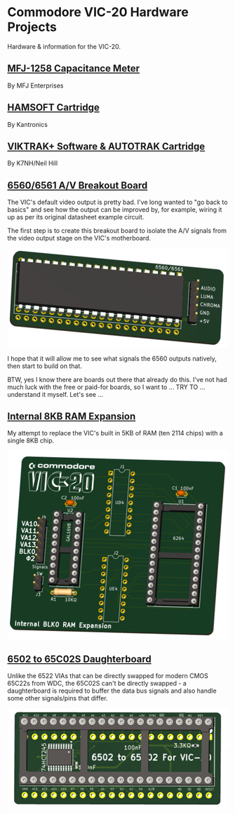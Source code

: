 # Commodore VIC-20 Hardware Projects
Hardware &amp; information for the VIC-20.<br>

## [MFJ-1258 Capacitance Meter](/MFJ-1258/)
By MFJ Enterprises<br>

## [HAMSOFT Cartridge](/HAMSOFT/)
By Kantronics<br>

## [VIKTRAK+ Software & AUTOTRAK Cartridge](/VIKTRAK/)
By K7NH/Neil Hill<br>

## [6560/6561 A/V Breakout Board](/VIC_6560/)
The VIC's default video output is pretty bad.  I've long wanted to "go back to basics" and see how the output can be improved by, for example, wiring it up as per its original datasheet example circuit.<br>

The first step is to create this breakout board to isolate the A/V signals from the video output stage on the VIC's motherboard.<br>

![3D view of breakout board](/VIC_6560/VIC_AV_Breakout_3D.png)

I hope that it will allow me to see what signals the 6560 outputs natively, then start to build on that.<br>

BTW, yes I know there are boards out there that already do this.  I've not had much luck with the free or paid-for boards, so I want to ... TRY TO ... understand it myself.  Let's see ...

## [Internal 8KB RAM Expansion](/Internal_8KB/)
My attempt to replace the VIC's built in 5KB of RAM (ten 2114 chips) with a single 8KB chip.

![3D view of RAM upgrade board](/Internal_8KB/Images/VIC-20_BLK0_RAM_Expansion.png)

## [6502 to 65C02S Daughterboard](/6502-to-65C02/)
Unlike the 6522 VIAs that can be directly swapped for modern CMOS 65C22s from WDC, the 65C02S can't be directly swapped - a daughterboard is required to buffer the data bus signals and also handle some other signals/pins that differ.

![3D view of 65C02S daughterboard](/6502-to-65C02/Images/6502-to-65C02S_3D.png)


